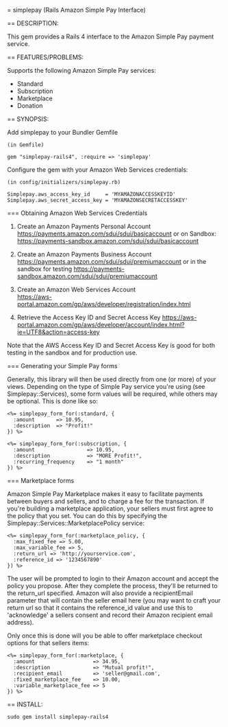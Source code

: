 = simplepay (Rails Amazon Simple Pay Interface)

== DESCRIPTION:

This gem provides a Rails 4 interface to the Amazon Simple Pay payment service.

== FEATURES/PROBLEMS:

Supports the following Amazon Simple Pay services:

* Standard
* Subscription
* Marketplace
* Donation

== SYNOPSIS:

Add simplepay to your Bundler Gemfile

    (in Gemfile)
    
    gem "simplepay-rails4", :require => 'simplepay'

Configure the gem with your Amazon Web Services credentials:

    (in config/initializers/simplepay.rb)
    
    Simplepay.aws_access_key_id     = 'MYAMAZONACCESSKEYID'
    Simplepay.aws_secret_access_key = 'MYAMAZONSECRETACCESSKEY'

=== Obtaining Amazon Web Services Credentials
    
1) Create an Amazon Payments Personal Account
    https://payments.amazon.com/sdui/sdui/basicaccount
    or on Sandbox:
    https://payments-sandbox.amazon.com/sdui/sdui/basicaccount

2) Create an Amazon Payments Business Account
    https://payments.amazon.com/sdui/sdui/premiumaccount
    or in the sandbox for testing 
    https://payments-sandbox.amazon.com/sdui/sdui/premiumaccount
    
3)  Create an Amazon Web Services Account  
    https://aws-portal.amazon.com/gp/aws/developer/registration/index.html

4)  Retrieve the Access Key ID and Secret Access Key
    https://aws-portal.amazon.com/gp/aws/developer/account/index.html?ie=UTF8&action=access-key

Note that the AWS Access Key ID and Secret Access Key is good for both testing in the sandbox and for production use.

=== Generating your Simple Pay forms

Generally, this library will then be used directly from one (or more) of your 
views.  Depending on the type of Simple Pay service you're using (see 
Simplepay::Services), some form values will be required, while others may be 
optional.  This is done like so:

    <%= simplepay_form_for(:standard, {
      :amount       => 10.95,
      :description  => "Profit!"
    }) %>
    
    <%= simplepay_form_for(:subscription, {
      :amount                 => 10.95,
      :description            => "MORE Profit!",
      :recurring_frequency    => "1 month"
    }) %>


=== Marketplace forms

Amazon Simple Pay Marketplace makes it easy to facilitate payments between
buyers and sellers, and to charge a fee for the transaction. If you're building
a marketplace application, your sellers must first agree to the policy that you
set. You can do this by specifying the Simplepay::Services::MarketplacePolicy
service:

    <%= simplepay_form_for(:marketplace_policy, {
      :max_fixed_fee => 5.00,
      :max_variable_fee => 5,
      :return_url => 'http://yourservice.com',
      :reference_id => '1234567890'
    }) %>

The user will be prompted to login to their Amazon account and accept the policy
you propose. After they complete the process, they'll be returned to the return_url
specified. Amazon will also provide a recipientEmail parameter that will contain
the seller email here (you may want to craft your return url so that it contains the
reference_id value and use this to 'acknowledge' a sellers consent and record their
Amazon recipient email address).

Only once this is done will you be able to offer marketplace checkout options for
that sellers items:

    <%= simplepay_form_for(:marketplace, {
      :amount                   => 34.95,
      :description              => "Mutual profit!",
      :recipient_email          => 'seller@gmail.com',
      :fixed_marketplace_fee    => 10.00,
      :variable_marketplace_fee => 5
    }) %>
      
== INSTALL:

    sudo gem install simplepay-rails4

